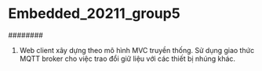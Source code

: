 # Embedded_20211_group5

########
1. Web client xây dựng theo mô hình MVC truyền thống. Sử dụng giao thức MQTT broker cho việc trao đổi giữ liệu với các thiết bị nhúng khác.
